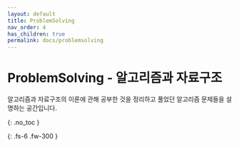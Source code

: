 ```yaml
---
layout: default
title: ProblemSolving
nav_order: 4
has_children: true
permalink: docs/problemsolving
---
```


# ProblemSolving - 알고리즘과 자료구조

알고리즘과 자료구조의 이론에 관해 공부한 것을 정리하고 풀었던 알고리즘 문제들을 설명하는 공간입니다.

{: .no_toc }

{: .fs-6 .fw-300 }
